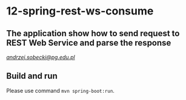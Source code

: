 # 12-spring-rest-ws-consume
## The application show how to send request to REST Web Service and parse the response
*andrzej.sobecki@pg.edu.pl*

## Build and run
Please use command `mvn spring-boot:run`.